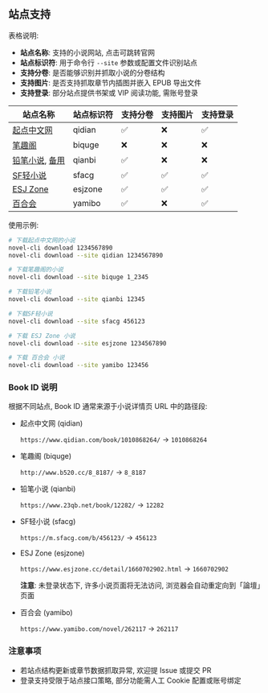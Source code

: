 ## 站点支持

表格说明:

- **站点名称**: 支持的小说网站, 点击可跳转官网
- **站点标识符**: 用于命令行 `--site` 参数或配置文件识别站点
- **支持分卷**: 是否能够识别并抓取小说的分卷结构
- **支持图片**: 是否支持抓取章节内插图并嵌入 EPUB 导出文件
- **支持登录**: 部分站点提供书架或 VIP 阅读功能, 需账号登录

| 站点名称                                                     | 站点标识符 | 支持分卷 | 支持图片 | 支持登录 |
| ------------------------------------------------------------ | ---------- | -------- | -------- | -------- |
| [起点中文网](https://www.qidian.com)                         | qidian     | ✅        | ❌        | ✅        |
| [笔趣阁](http://www.b520.cc)                                 | biquge     | ❌        | ❌        | ❌        |
| [铅笔小说](https://www.23qb.net), [备用](https://www.23qb.com/) | qianbi   | ✅        | ❌        | ❌        |
| [SF轻小说](https://m.sfacg.com)                              | sfacg      | ✅        | ✅        | ✅        |
| [ESJ Zone](https://www.esjzone.cc)                           | esjzone    | ✅        | ✅        | ✅        |
| [百合会](https://www.yamibo.com/site/novel)                  | yamibo     | ✅        | ❌        | ✅        |

使用示例:

```bash
# 下载起点中文网的小说
novel-cli download 1234567890
novel-cli download --site qidian 1234567890

# 下载笔趣阁的小说
novel-cli download --site biquge 1_2345

# 下载铅笔小说
novel-cli download --site qianbi 12345

# 下载SF轻小说
novel-cli download --site sfacg 456123

# 下载 ESJ Zone 小说
novel-cli download --site esjzone 1234567890

# 下载 百合会 小说
novel-cli download --site yamibo 123456
```

### Book ID 说明

根据不同站点, Book ID 通常来源于小说详情页 URL 中的路径段:

* 起点中文网 (qidian)

  `https://www.qidian.com/book/1010868264/` -> `1010868264`

* 笔趣阁 (biquge)

  `http://www.b520.cc/8_8187/` -> `8_8187`

* 铅笔小说 (qianbi)

  `https://www.23qb.net/book/12282/` -> `12282`

* SF轻小说 (sfacg)

  `https://m.sfacg.com/b/456123/` -> `456123`

* ESJ Zone (esjzone)

  `https://www.esjzone.cc/detail/1660702902.html` -> `1660702902`

  **注意**: 未登录状态下, 许多小说页面将无法访问, 浏览器会自动重定向到「論壇」页面

* 百合会 (yamibo)

  `https://www.yamibo.com/novel/262117` -> `262117`

### 注意事项

- 若站点结构更新或章节数据抓取异常, 欢迎提 Issue 或提交 PR
- 登录支持受限于站点接口策略, 部分功能需人工 Cookie 配置或账号绑定
